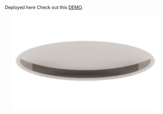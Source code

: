 Deployed here Check out this [DEMO](https://neu.felipelujan.com).

<p align="center">
  <img width="460" height="300" src="https://github.com/FelipeLujan/neumorphkit-example/blob/master/src/assets/android-chrome-192x192.png">
</p>
